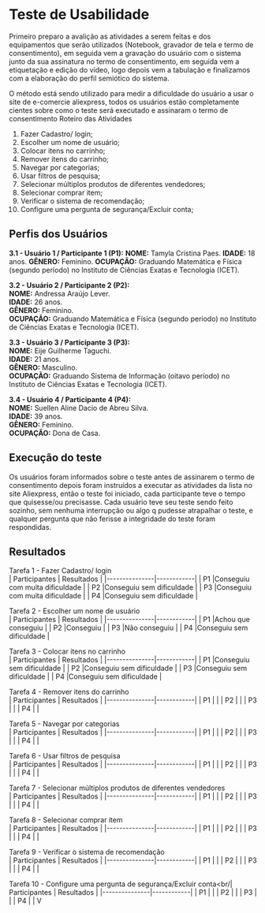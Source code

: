 # Teste de Usabilidade
Primeiro preparo a avalição as atividades a serem feitas e dos equipamentos que serão utilizados (Notebook, gravador de tela e termo de consentimento), em seguida vem a gravação do usuário com o sistema junto da sua assinatura no termo de consentimento, em seguida vem a etiquetação e edição do vídeo, logo depois vem a tabulação e finalizamos com a elaboração do perfil semiótico do sistema.<br/>

O método está sendo utilizado para medir a dificuldade do usuário a usar o site de e-comercie aliexpress, todos os usuários estão completamente cientes sobre como o teste será executado e assinaram o termo de consentimento
Roteiro das Atividades<br/> 
 
1. Fazer Cadastro/ login; 
2. Escolher um nome de usuário;
3. Colocar itens no carrinho;
4. Remover itens do carrinho;
5. Navegar por categorias; 
6. Usar filtros de pesquisa; 
7. Selecionar múltiplos produtos de diferentes vendedores;
8. Selecionar comprar item;
9. Verificar o sistema de recomendação; 
10. Configure uma pergunta de segurança/Excluir conta;

## Perfis dos Usuários
**3.1 - Usuário 1 / Participante 1 (P1):**
**NOME:** Tamyla Cristina Paes. 
**IDADE:** 18 anos.
**GÊNERO:** Feminino.
**OCUPAÇÃO:** Graduando Matemática e Física (segundo período) no Instituto de Ciências Exatas e Tecnologia (ICET).


**3.2 - Usuário 2 / Participante 2 (P2):**<br/>
**NOME:** Andressa Araújo Lever.<br/>
**IDADE:** 26 anos.<br/>
**GÊNERO:** Feminino.<br/>
**OCUPAÇÃO:** Graduando Matemática e Física (segundo período) no Instituto de Ciências Exatas e Tecnologia (ICET). <br/>

**3.3 - Usuário 3 / Participante 3 (P3):**<br/>
**NOME:** Eije Guilherme Taguchi.  <br/>
**IDADE:** 21 anos.<br/>
**GÊNERO:** Masculino.<br/>
**OCUPAÇÃO:** Graduando Sistema de Informação (oitavo período) no Instituto de Ciências Exatas e Tecnologia (ICET).<br/>

**3.4 - Usuário 4 / Participante 4 (P4):**<br/>
**NOME:** Suellen Aline Dacio de Abreu Silva.<br/>
**IDADE:** 39 anos.<br/>
**GÊNERO:** Feminino.<br/>
**OCUPAÇÃO:** Dona de Casa.<br/>

## Execução do teste 
Os usuários foram informados sobre o teste antes de assinarem o termo de consentimento depois foram instruídos a executar as atividades da lista no site Aliexpress, então o teste foi iniciado, cada participante teve o tempo que quisesse/ou precisasse. Cada usuário teve seu teste sendo feito sozinho, sem nenhuma interrupção ou algo q pudesse atrapalhar o teste, e qualquer pergunta que não ferisse a integridade do teste foram respondidas.<br/>

## Resultados
Tarefa 1 - Fazer Cadastro/ login<br/>
| Participantes | Resultados |
|---------------|------------|
|      P1       |Conseguiu com muita dificuldade             |
|      P2       |Conseguiu sem dificuldade            |
|      P3       |Conseguiu com muita dificuldade             |
|      P4       |Conseguiu sem dificuldade             |

Tarefa 2 - Escolher um nome de usuário<br/>
| Participantes | Resultados |
|---------------|------------|
|      P1       |Achou que conseguiu             |
|      P2       |Conseguiu            |
|      P3       |Não conseguiu             |
|      P4       |Conseguiu sem dificuldade             |

Tarefa 3 - Colocar itens no carrinho<br/>
| Participantes | Resultados |
|---------------|------------|
|      P1       |Conseguiu sem dificuldade |
|      P2       |Conseguiu sem dificuldade |
|      P3       |Conseguiu sem dificuldade |
|      P4       |Conseguiu sem dificuldade |

Tarefa 4 - Remover itens do carrinho<br/>
| Participantes | Resultados |
|---------------|------------|
|      P1       |            |
|      P2       |            |
|      P3       |            |
|      P4       |            |

Tarefa 5 - Navegar por categorias<br/>
| Participantes | Resultados |
|---------------|------------|
|      P1       |            |
|      P2       |            |
|      P3       |            |
|      P4       |            |

Tarefa 6 - Usar filtros de pesquisa<br/>
| Participantes | Resultados |
|---------------|------------|
|      P1       |            |
|      P2       |            |
|      P3       |            |
|      P4       |            |

Tarefa 7 - Selecionar múltiplos produtos de diferentes vendedores<br/>
| Participantes | Resultados |
|---------------|------------|
|      P1       |            |
|      P2       |            |
|      P3       |            |
|      P4       |            |

Tarefa 8 - Selecionar comprar item<br/>
| Participantes | Resultados |
|---------------|------------|
|      P1       |            |
|      P2       |            |
|      P3       |            |
|      P4       |            |

Tarefa 9 - Verificar o sistema de recomendação<br/>
| Participantes | Resultados |
|---------------|------------|
|      P1       |            |
|      P2       |            |
|      P3       |            |
|      P4       |            |

Tarefa 10 - Configure uma pergunta de segurança/Excluir conta<br/| Participantes | Resultados |
|---------------|------------|
|      P1       |            |
|      P2       |            |
|      P3       |            |
|      P4       |            |
V



